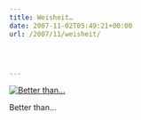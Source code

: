 ```yaml
---
title: Weisheit…
date: 2007-11-02T05:49:21+00:00
url: /2007/11/weisheit/




---
```

<div class="flickr">
  <a href="http://www.flickr.com/photos/schreibblogade/1830391233/" title="Better than..."><img src="//farm3.static.flickr.com/2036/1830391233_69bf217925.jpg" alt="Better than..." /></a></p>

  <p>
    Better than...
  </p>
</div>
